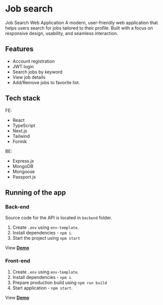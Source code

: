 # Job search

Job Search Web Application
A modern, user-friendly web application that helps users search for jobs tailored to their profile. Built with a focus on responsive design, usability, and seamless interaction.

## Features

- Account registration
- JWT login
- Search jobs by keyword
- View job details
- Add/Remove jobs to favorite list.

## Tech stack

FE:

- React
- TypeScript
- Next.js
- Tailwind
- Formik

BE:

- Express.js
- MongoDB
- Mongoose
- Passport.js

## Running of the app

### Back-end

Source code for the API is located in `backend` folder.

1. Create `.env` using `env-template`.
2. Install dependencies - `npm i`.
3. Start the project using `npm start`

View [**Demo**](http://localhost:4000)

### Front-end

1. Create `.env` using `env-template`.
2. Install dependencies - `npm i`.
3. Prepare production build using `npm run build`
4. Start application - `npm start`.

View [**Demo**](http://localhost:3000)
